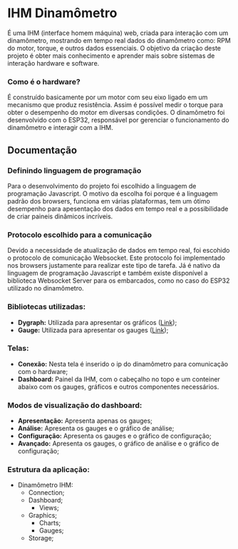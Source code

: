# IHM Dinamômetro
É uma IHM (interface homem máquina) web, criada para interação com um dinamômetro, mostrando em tempo real dados do dinamômetro como: RPM do motor, torque, e outros dados essenciais. O objetivo da criação deste projeto é obter mais conhecimento e aprender mais sobre sistemas de interação hardware e software.

### Como é o hardware?
É construído basicamente por um motor com seu eixo ligado em um mecanismo que produz resistência. Assim é possível medir o torque para obter o desempenho do motor em diversas condições. O dinamômetro foi desenvolvido com o ESP32, responsável por gerenciar o funcionamento do dinamômetro e interagir com a IHM.  

## Documentação

### Definindo linguagem de programação
Para o desenvolvimento do projeto foi escolhido a linguagem de programação Javascript. O motivo da escolha foi porque é a linguagem padrão dos browsers, funciona em várias plataformas, tem um ótimo desempenho para apesentação dos dados em tempo real e a possibilidade de criar paineis dinâmicos incríveis. 

### Protocolo escolhido para a comunicação
Devido a necessidade de atualização de dados em tempo real, foi escohido o protocolo de comunicação Websocket. Este protocolo foi implementado nos browsers justamente para realizar este tipo de tarefa. Já é nativo da linguagem de programação Javascript e também existe disponível a biblioteca Websocket Server para os embarcados, como no caso do ESP32 utilizado no dinamômetro.

### Bibliotecas utilizadas:
* **Dygraph:** Utilizada para apresentar os gráficos ([Link](http://dygraphs.com/));
* **Gauge:** Utilizada para apresentar os gauges ([Link](https://canvas-gauges.com/));

### Telas:
* **Conexão:** Nesta tela é inserido o ip do dinamômetro para comunicação com o hardware;
* **Dashboard:** Painel da IHM, com o cabeçalho no topo e um conteiner abaixo com os gauges, gráficos e outros componentes necessários.

### Modos de visualização do dashboard:
* **Apresentação:** Apresenta apenas os gauges;
* **Análise:** Apresenta os gauges e o gráfico de análise; 
* **Configuração:** Apresenta os gauges e o gráfico de configuração;
* **Avançado:** Apresenta os gauges, o gráfico de análise e o gráfico de configuração;

### Estrutura da aplicação:
* Dinamômetro IHM:
    * Connection;
    * Dashboard;
        * Views;
    * Graphics;
        * Charts;
        * Gauges;
    * Storage;

